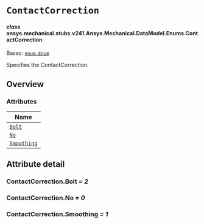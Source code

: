 <!-- vale off -->

<a id="contactcorrection"></a>

# `ContactCorrection`

<a id="ansys.mechanical.stubs.v241.Ansys.Mechanical.DataModel.Enums.ContactCorrection"></a>

#### *class* ansys.mechanical.stubs.v241.Ansys.Mechanical.DataModel.Enums.ContactCorrection

Bases: [`enum.Enum`](https://docs.python.org/3/library/enum.html#enum.Enum)

Specifies the ContactCorrection.

<!-- !! processed by numpydoc !! -->

<a id="overview"></a>

## Overview

### Attributes

| Name |
| --------------------------------------------- |
| [`Bolt`](#ContactCorrection.Bolt) |
| [`No`](#ContactCorrection.No) |
| [`Smoothing`](#ContactCorrection.Smoothing) |

<a id="attribute-detail"></a>

## Attribute detail

<a id="ContactCorrection.Bolt"></a>

### ContactCorrection.Bolt *= 2*

<a id="ContactCorrection.No"></a>

### ContactCorrection.No *= 0*

<a id="ContactCorrection.Smoothing"></a>

### ContactCorrection.Smoothing *= 1*

<!-- vale on -->
